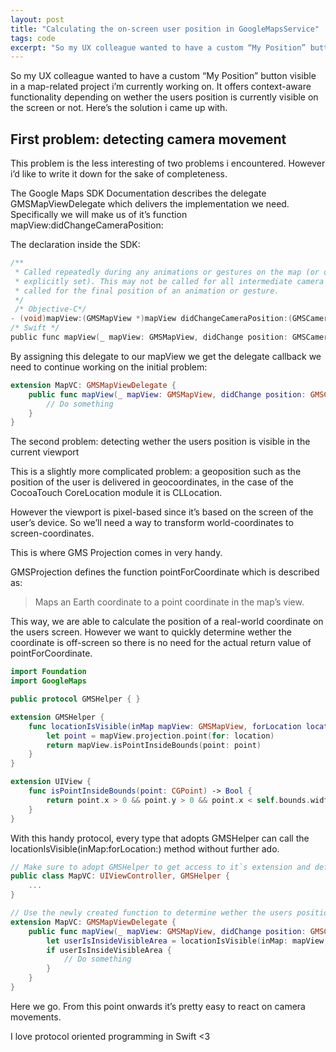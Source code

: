 ```yaml
---
layout: post
title: "Calculating the on-screen user position in GoogleMapsService"
tags: code
excerpt: "So my UX colleague wanted to have a custom “My Position” button visible in a map-related project i’m currently working on. It offers context-aware functionality depending on wether the users position is currently visible on the screen or not. Here’s the solution i came up with."
---
```


So my UX colleague wanted to have a custom “My Position” button visible in a map-related project i’m currently working on. It offers context-aware functionality depending on wether the users position is currently visible on the screen or not. Here’s the solution i came up with.

## First problem: detecting camera movement

This problem is the less interesting of two problems i encountered. However i’d like to write it down for the sake of completeness.

The Google Maps SDK Documentation describes the delegate GMSMapViewDelegate which delivers the implementation we need. Specifically we will make us of it’s function mapView:didChangeCameraPosition:

The declaration inside the SDK:

```objectivec
/**
 * Called repeatedly during any animations or gestures on the map (or once, if the camera is
 * explicitly set). This may not be called for all intermediate camera positions. It is always
 * called for the final position of an animation or gesture.
 */
 /* Objective-C*/
- (void)mapView:(GMSMapView *)mapView didChangeCameraPosition:(GMSCameraPosition *)position;
/* Swift */
public func mapView(_ mapView: GMSMapView, didChange position: GMSCameraPosition)
```

By assigning this delegate to our mapView we get the delegate callback we need to continue working on the initial problem:

```swift
extension MapVC: GMSMapViewDelegate {
    public func mapView(_ mapView: GMSMapView, didChange position: GMSCameraPosition) {
        // Do something
    }
}
```

The second problem: detecting wether the users position is visible in the current viewport

This is a slightly more complicated problem: a geoposition such as the position of the user is delivered in geocoordinates, in the case of the CocoaTouch CoreLocation module it is CLLocation.

However the viewport is pixel-based since it’s based on the screen of the user’s device. So we’ll need a way to transform world-coordinates to screen-coordinates.

This is where GMS Projection comes in very handy.

GMSProjection defines the function pointForCoordinate which is described as:

> Maps an Earth coordinate to a point coordinate in the map’s view.

This way, we are able to calculate the position of a real-world coordinate on the users screen. However we want to quickly determine wether the coordinate is off-screen so there is no need for the actual return value of pointForCoordinate.

```swift
import Foundation
import GoogleMaps

public protocol GMSHelper { }

extension GMSHelper {
    func locationIsVisible(inMap mapView: GMSMapView, forLocation location: CLLocationCoordinate2D) -> Bool {
        let point = mapView.projection.point(for: location)
        return mapView.isPointInsideBounds(point: point)
    }
}

extension UIView {
    func isPointInsideBounds(point: CGPoint) -> Bool {
        return point.x > 0 && point.y > 0 && point.x < self.bounds.width && point.y < self.bounds.height
    }
}
```

With this handy protocol, every type that adopts GMSHelper can call the locationIsVisible(inMap:forLocation:) method without further ado.

```swift
// Make sure to adopt GMSHelper to get access to it`s extension and default implementation
public class MapVC: UIViewController, GMSHelper {
    ...
}

// Use the newly created function to determine wether the users position is visible or not
extension MapVC: GMSMapViewDelegate {
    public func mapView(_ mapView: GMSMapView, didChange position: GMSCameraPosition) {
        let userIsInsideVisibleArea = locationIsVisible(inMap: mapView, forLocation: self.userLocation)
        if userIsInsideVisibleArea {
            // Do something
        }    
    }
}
```

Here we go. From this point onwards it’s pretty easy to react on camera movements.

I love protocol oriented programming in Swift <3
